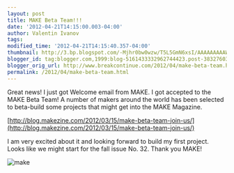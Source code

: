 ```yaml
---
layout: post
title: MAKE Beta Team!!!
date: '2012-04-21T14:15:00.003-04:00'
author: Valentin Ivanov
tags: 
modified_time: '2012-04-21T14:15:40.357-04:00'
thumbnail: http://3.bp.blogspot.com/-Mjhr0bw0wzw/T5L5GmN6xsI/AAAAAAAAAWw/ZJ4eReC0vkI/s72-c/skull-head.jpg
blogger_id: tag:blogger.com,1999:blog-5161433332962744423.post-3832760307915547808
blogger_orig_url: http://www.breakcontinue.com/2012/04/make-beta-team.html
permalink: /2012/04/make-beta-team.html
---
```


Great news! I just got Welcome email from MAKE. I got accepted to the MAKE Beta Team! A number of makers around the world has been selected to beta-build some projects that might get into the MAKE Magazine.

[http://blog.makezine.com/2012/03/15/make-beta-team-join-us/](http://blog.makezine.com/2012/03/15/make-beta-team-join-us/)

I am very excited about it and looking forward to build my first project. Looks like we might start for the fall issue No. 32. Thank you MAKE!

![make](http://3.bp.blogspot.com/-Mjhr0bw0wzw/T5L5GmN6xsI/AAAAAAAAAWw/ZJ4eReC0vkI/s1600/skull-head.jpg)